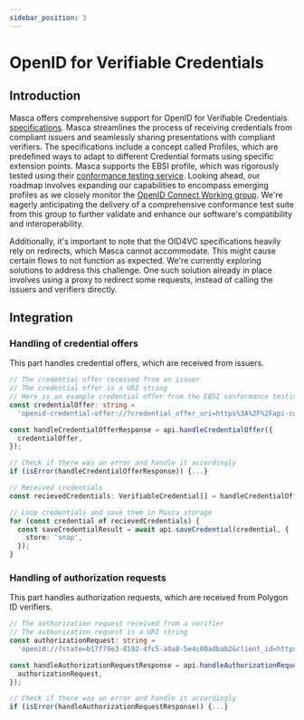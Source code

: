 ```yaml
---
sidebar_position: 3
---
```


# OpenID for Verifiable Credentials

## Introduction

Masca offers comprehensive support for OpenID for Verifiable Credentials [specifications](https://openid.net/sg/openid4vc/specifications/). Masca streamlines the process of receiving credentials from compliant issuers and seamlessly sharing presentations with compliant verifiers. The specifications include a concept called Profiles, which are predefined ways to adapt to different Credential formats using specific extension points. Masca supports the EBSI profile, which was rigorously tested using their [conformance testing service](https://api-conformance.ebsi.eu/docs/wallet-conformance/holder-wallet). Looking ahead, our roadmap involves expanding our capabilities to encompass emerging profiles as we closely monitor the [OpenID Connect Working group](https://openid.net/wg/digital-credentials-protocols/). We're eagerly anticipating the delivery of a comprehensive conformance test suite from this group to further validate and enhance our software's compatibility and interoperability.

Additionally, it's important to note that the OID4VC specifications heavily rely on redirects, which Masca cannot accommodate. This might cause certain flows to not function as expected. We're currently exploring solutions to address this challenge. One such solution already in place involves using a proxy to redirect some requests, instead of calling the issuers and verifiers directly.

## Integration

### Handling of credential offers

This part handles credential offers, which are received from issuers.

```typescript
// The credential offer received from an issuer
// The credential offer is a URI string
// Here is an example credential offer from the EBSI conformance testing service
const credentialOffer: string =
  'openid-credential-offer://?credential_offer_uri=https%3A%2F%2Fapi-conformance.ebsi.eu%2Fconformance%2Fv3%2Fissuer-mock%2Foffers%2F6b9afdfe-69d1-4efd-aad0-da7249c07c8b';

const handleCredentialOfferResponse = api.handleCredentialOffer({
  credentialOffer,
});

// Check if there was an error and handle it accordingly
if (isError(handleCredentialOfferResponse)) {...}

// Received credentials
const recievedCredentials: VerifiableCredential[] = handleCredentialOfferResponse.data;

// Loop credentials and save them in Masca storage
for (const credential of recievedCredentials) {
  const saveCredentialResult = await api.saveCredential(credential, {
    store: 'snap',
  });
}
```

### Handling of authorization requests

This part handles authorization requests, which are received from Polygon ID verifiers.

```typescript
// The authorization request received from a verifier
// The authorization request is a URI string
const authorizationRequest: string =
  'openid://?state=b17f79e3-8192-4fc5-a0a8-5e4c00adbab2&client_id=https%3A%2F%2Fapi-conformance.ebsi.eu%2Fconformance%2Fv3%2Fauth-mock&redirect_uri=https%3A%2F%2Fapi-conformance.ebsi.eu%2Fconformance%2Fv3%2Fauth-mock%2Fdirect_post&response_type=vp_token&response_mode=direct_post&scope=openid&nonce=24138beb-28e2-4096-b51c-bd2eaf27b034&presentation_definition=...';

const handleAuthorizationRequestResponse = api.handleAuthorizationRequest({
  authorizationRequest,
});

// Check if there was an error and handle it accordingly
if (isError(handleAuthorizationRequestResponse)) {...}
```

